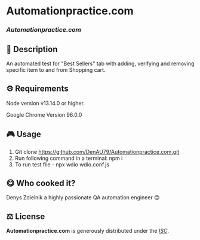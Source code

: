 # Automationpractice.com

### _Automationpractice.com_

## 📄 Description

An automated test for "Best Sellers" tab with adding, verifying and removing specific item to and from Shopping cart.

## ⚙️ Requirements

Node version v13.14.0 or higher.

Google Chrome Version 96.0.0

## 🎮 Usage

1. Git clone https://github.com/DenAU79/Automationpractice.com.git
2. Run following command in a terminal: npm i
3. To run test file - npx wdio wdio.conf.js

## 😋 Who cooked it?

Denys Zdielnik a highly passionate QA automation engineer 😊

## ⚖️ License

**Automationpractice.com** is generously distributed under the _[ISC](https://opensource.org/licenses/ISC)_.
